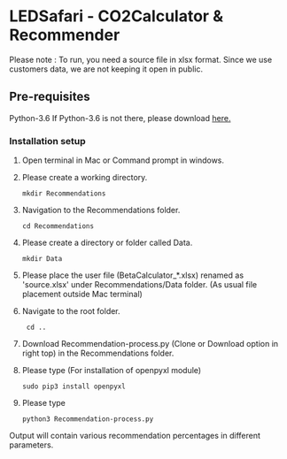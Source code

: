 # LEDSafari - CO2Calculator & Recommender 

Please note : To run, you need a source file in xlsx format. Since we use customers data, we are not keeping it open in public.

## Pre-requisites
Python-3.6
If Python-3.6 is not there, please download [here.](https://www.python.org/downloads/)

### Installation setup
1. Open terminal in Mac or Command prompt in windows.
2. Please create a working directory.
 
 	``` mkdir Recommendations ```
3. Navigation to the Recommendations folder.
	
	```cd Recommendations```

4. Please create a directory or folder called Data.

	``` mkdir Data ```

5. Please place the user file (BetaCalculator_*.xlsx) renamed as 'source.xlsx' under Recommendations/Data folder. (As usual file placement outside Mac terminal)

6. Navigate to the root folder.

	``` cd ..```
7. Download Recommendation-process.py (Clone or Download option in right top) in the Recommendations folder.
8. Please type (For installation of openpyxl module)

	```sudo pip3 install openpyxl``` 
9. Please type

	```python3 Recommendation-process.py```

Output will contain various recommendation percentages in different parameters.			
